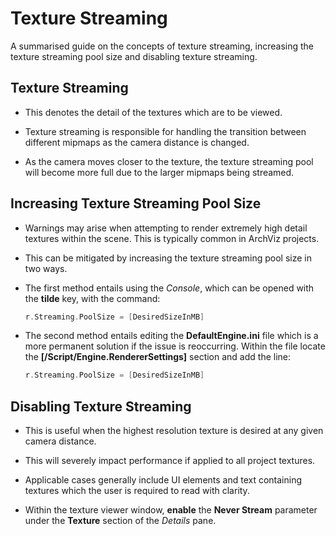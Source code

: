 # Texture Streaming

A summarised guide on the concepts of texture streaming, increasing the texture streaming pool size and disabling texture streaming.

## Texture Streaming
* This denotes the detail of the textures which are to be viewed.

* Texture streaming is responsible for handling the transition between different mipmaps as the camera distance is changed.

* As the camera moves closer to the texture, the texture streaming pool will become more full due to the larger mipmaps being streamed.
   
## Increasing Texture Streaming Pool Size
* Warnings may arise when attempting to render extremely high detail textures within the scene. This is typically common in ArchViz projects.

* This can be mitigated by increasing the texture streaming pool size in two ways.

* The first method entails using the *Console*, which can be opened with the **tilde** key, with the command:
	```cpp
	r.Streaming.PoolSize = [DesiredSizeInMB]
	```
        
* The second method entails editing the **DefaultEngine.ini** file which is a more permanent solution if the issue is reoccurring. Within the file locate the **[/Script/Engine.RendererSettings]** section and add the line:
	```cpp
	r.Streaming.PoolSize = [DesiredSizeInMB]
	```

## Disabling Texture Streaming
* This is useful when the highest resolution texture is desired at any given camera distance. 

* This will severely impact performance if applied to all project textures.

* Applicable cases generally include UI elements and text containing textures which the user is required to read with clarity.

* Within the texture viewer window, **enable** the **Never Stream** parameter under the **Texture** section of the *Details* pane.
